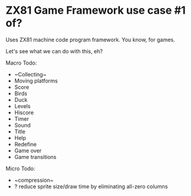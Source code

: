 # ZX81 Game Framework use case #1 of?
Uses ZX81 machine code program framework. You know, for games.

Let's see what we can do with this, eh?

Macro Todo:

* ~Collecting~
* Moving platforms
* Score
* Birds
* Duck
* Levels
* Hiscore
* Timer
* Sound
* Title
* Help
* Redefine
* Game over
* Game transitions

Micro Todo:
* ~compression~
* ? reduce sprite size/draw time by eliminating all-zero columns
